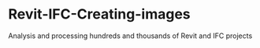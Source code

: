 # Revit-IFC-Creating-images
Analysis and processing hundreds and thousands of Revit and IFC projects

